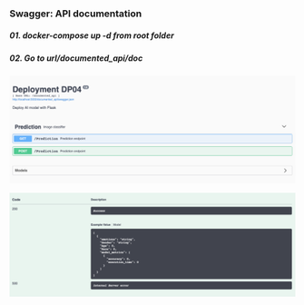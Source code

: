 ### Swagger: API documentation

##### 01. docker-compose up -d from root folder

##### 02. Go to url/documented_api/doc

![alt text](https://github.com/viasmo1/edem-mda-dp4/blob/main/team_deploy/app/src/swagger/images/01.png)

![alt text](https://github.com/viasmo1/edem-mda-dp4/blob/main/team_deploy/app/src/swagger/images/02.png)
